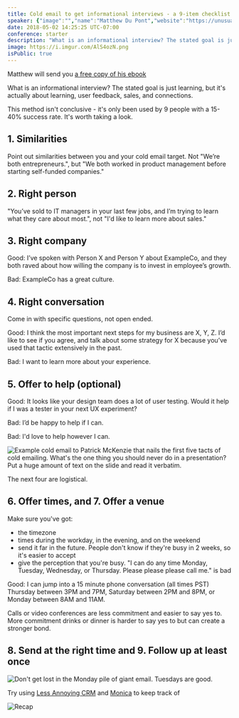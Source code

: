 ```yaml
---
title: Cold email to get informational interviews - a 9-item checklist
speaker: {"image":"","name":"Matthew Du Pont","website":"https://unusuallydifficult.com","location":"","description":"Matthew works 3 days a week for Poll Everywhere in software sales, and started a job search coaching business 11 months ago. He's been doing 1:1 coaching for a year and am now starting to create infoproducts. Previously, he raised VC funding for a mechanical part sourcing business, worked in a few product roles including at OkCupid, and was a consultant at BCG."}
date: 2018-05-02 14:25:25 UTC-07:00
conference: starter
description: "What is an informational interview? The stated goal is just learning, but it's actually about learning, user feedback, sales, and connections."
image: https://i.imgur.com/AlS4ozN.png
isPublic: true
---
```


Matthew will send you [a free copy of his ebook](https://tiny.cc/microconf)

What is an informational interview? The stated goal is just learning, but it's actually about learning, user feedback, sales, and connections.

This method isn't conclusive - it's only been used by 9 people with a 15-40% success rate. It's worth taking a look.

## 1. Similarities

Point out similarities between you and your cold email target. Not "We’re both entrepreneurs.", but "We both worked in product management before starting self-funded companies."

## 2. Right person

"You’ve sold to IT managers in your last few jobs, and I’m trying to learn what they care about most.", not "I'd like to learn more about sales."

## 3. Right company

Good: I’ve spoken with Person X and Person Y about ExampleCo, and they both raved about how willing the company is to invest in employee’s growth.

Bad: ExampleCo has a great culture.

## 4. Right conversation

Come in with specific questions, not open ended.

Good: I think the most important next steps for my business are X, Y, Z. I’d like to see if you agree, and talk about some strategy for X because you’ve used that tactic extensively in the past.

Bad: I want to learn more about your experience.

## 5. Offer to help (optional)

Good: It looks like your design team does a lot of user testing. Would it help if I was a tester in your next UX experiment?

Bad: I’d be happy to help if I can.

Bad: I'd love to help however I can.

![Example cold email to Patrick McKenzie that nails the first five tacts of cold emailing. What's the one thing you should never do in a presentation? Put a huge amount of text on the slide and read it verbatim.](https://i.imgur.com/sq8jOW3.png)

The next four are logistical.

## 6. Offer times, and 7. Offer a venue

Make sure you've got:

* the timezone
* times during the workday, in the evening, and on the weekend
* send it far in the future. People don't know if they're busy in 2 weeks, so it's easier to accept
* give the perception that you're busy. "I can do any time Monday, Tuesday, Wednesday, or Thursday. Please please please call me." is bad

Good: I can jump into a 15 minute phone conversation (all times PST) Thursday between 3PM and 7PM, Saturday between 2PM and 8PM, or Monday between 8AM and 11AM.

Calls or video conferences are less commitment and easier to say yes to. More commitment drinks or dinner is harder to say yes to but can create a stronger bond.

## 8. Send at the right time and 9. Follow up at least once

![Don't get lost in the Monday pile of giant email. Tuesdays are good.](https://i.imgur.com/J8zLDMs.jpg)

Try using [Less Annoying CRM](https://www.lessannoyingcrm.com/) and [Monica](#) to keep track of

![Recap](https://i.imgur.com/k9ZrRG4.png)
